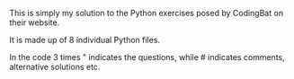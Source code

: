 This is simply my solution to the Python exercises posed by CodingBat on their website.

It is made up of 8 individual Python files.

In the code 3 times " indicates the questions, while # indicates comments, alternative solutions etc.
